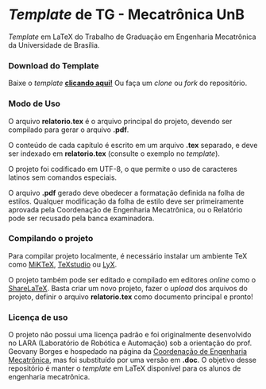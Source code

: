 # ***Template* de TG - Mecatrônica UnB**

*Template* em LaTeX do Trabalho de Graduação em Engenharia Mecatrônica da Universidade de Brasília.


### **Download do Template**

Baixe o *template* **[clicando aqui!](https://github.com/arthurbeggs/unb-template-tg-mecatronica/archive/master.zip)** Ou faça um *clone* ou *fork* do repositório.


### **Modo de Uso**

O arquivo **relatorio.tex** é o arquivo principal do projeto, devendo ser compilado para gerar o arquivo **.pdf**.

O conteúdo de cada capítulo é escrito em um arquivo **.tex** separado, e deve ser indexado em **relatorio.tex** (consulte o exemplo no *template*).

O projeto foi codificado em UTF-8, o que permite o uso de caracteres latinos sem comandos especiais.

O arquivo **.pdf** gerado deve obedecer a formatação definida na folha de estilos. Qualquer modificação da folha de estilo deve ser primeiramente aprovada pela Coordenação de Engenharia Mecatrônica, ou o Relatório pode ser recusado pela banca examinadora.


### **Compilando o projeto**

Para compilar projeto localmente, é necessário instalar um ambiente TeX como [MiKTeX](https://miktex.org/download), [TeXstudio](http://www.texstudio.org/) ou [LyX](https://www.lyx.org/).

O projeto também pode ser editado e compilado em editores *online* como o [ShareLaTeX](https://www.sharelatex.com). Basta criar um novo projeto, fazer o *upload* dos arquivos do projeto, definir o arquivo **relatorio.tex** como documento principal e pronto!


### **Licença de uso**

O projeto não possui uma licença padrão e foi originalmente desenvolvido no LARA (Laboratório de Robótica e Automação) sob a orientação do prof. Geovany Borges e hospedado na página da [Coordenação de Engenharia Mecatrônica](http://www.mecatronica.unb.br/graduacao/tg), mas foi substituído por uma versão em **.doc**. O objetivo desse repositório é manter o *template* em LaTeX disponível para os alunos de engenharia mecatrônica.
